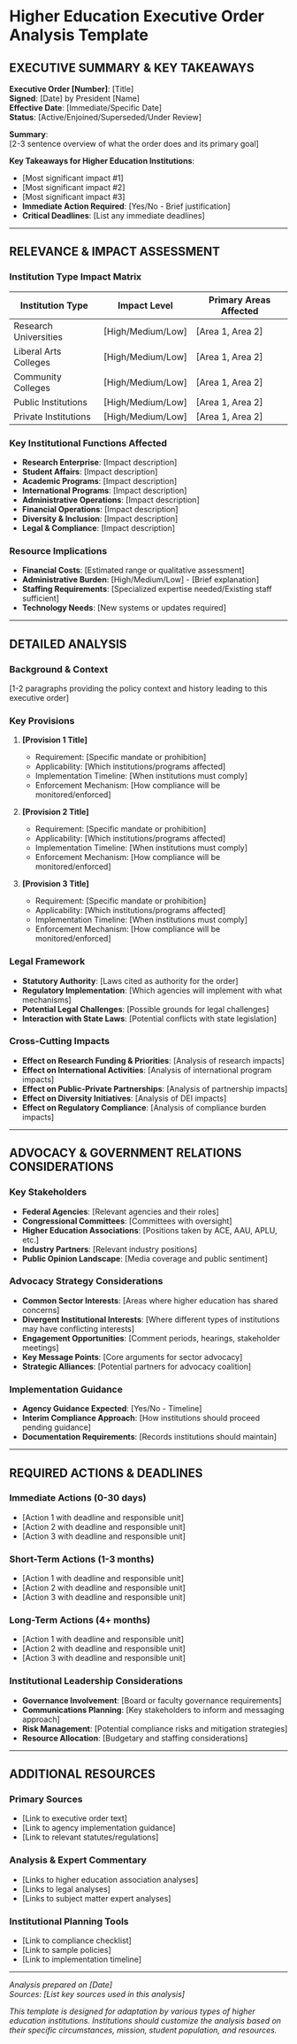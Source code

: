 # Higher Education Executive Order Analysis Template

## EXECUTIVE SUMMARY & KEY TAKEAWAYS

**Executive Order [Number]**: [Title]  
**Signed**: [Date] by President [Name]  
**Effective Date**: [Immediate/Specific Date]  
**Status**: [Active/Enjoined/Superseded/Under Review]

**Summary**:  
[2-3 sentence overview of what the order does and its primary goal]

**Key Takeaways for Higher Education Institutions**:
* [Most significant impact #1]
* [Most significant impact #2]
* [Most significant impact #3]
* **Immediate Action Required**: [Yes/No - Brief justification]
* **Critical Deadlines**: [List any immediate deadlines]

---

## RELEVANCE & IMPACT ASSESSMENT

### Institution Type Impact Matrix
| Institution Type | Impact Level | Primary Areas Affected |
|-----------------|-------------|------------------------|
| Research Universities | [High/Medium/Low] | [Area 1, Area 2] |
| Liberal Arts Colleges | [High/Medium/Low] | [Area 1, Area 2] |
| Community Colleges | [High/Medium/Low] | [Area 1, Area 2] |
| Public Institutions | [High/Medium/Low] | [Area 1, Area 2] |
| Private Institutions | [High/Medium/Low] | [Area 1, Area 2] |

### Key Institutional Functions Affected
* **Research Enterprise**: [Impact description]
* **Student Affairs**: [Impact description]
* **Academic Programs**: [Impact description]
* **International Programs**: [Impact description]
* **Administrative Operations**: [Impact description]
* **Financial Operations**: [Impact description]
* **Diversity & Inclusion**: [Impact description]
* **Legal & Compliance**: [Impact description]

### Resource Implications
* **Financial Costs**: [Estimated range or qualitative assessment]
* **Administrative Burden**: [High/Medium/Low] - [Brief explanation]
* **Staffing Requirements**: [Specialized expertise needed/Existing staff sufficient]
* **Technology Needs**: [New systems or updates required]

---

## DETAILED ANALYSIS

### Background & Context
[1-2 paragraphs providing the policy context and history leading to this executive order]

### Key Provisions
1. **[Provision 1 Title]**
   * Requirement: [Specific mandate or prohibition]
   * Applicability: [Which institutions/programs affected]
   * Implementation Timeline: [When institutions must comply]
   * Enforcement Mechanism: [How compliance will be monitored/enforced]

2. **[Provision 2 Title]**
   * Requirement: [Specific mandate or prohibition]
   * Applicability: [Which institutions/programs affected]
   * Implementation Timeline: [When institutions must comply]
   * Enforcement Mechanism: [How compliance will be monitored/enforced]

3. **[Provision 3 Title]**
   * Requirement: [Specific mandate or prohibition]
   * Applicability: [Which institutions/programs affected]
   * Implementation Timeline: [When institutions must comply]
   * Enforcement Mechanism: [How compliance will be monitored/enforced]

### Legal Framework
* **Statutory Authority**: [Laws cited as authority for the order]
* **Regulatory Implementation**: [Which agencies will implement with what mechanisms]
* **Potential Legal Challenges**: [Possible grounds for legal challenges]
* **Interaction with State Laws**: [Potential conflicts with state legislation]

### Cross-Cutting Impacts
* **Effect on Research Funding & Priorities**: [Analysis of research impacts]
* **Effect on International Activities**: [Analysis of international program impacts]
* **Effect on Public-Private Partnerships**: [Analysis of partnership impacts]
* **Effect on Diversity Initiatives**: [Analysis of DEI impacts]
* **Effect on Regulatory Compliance**: [Analysis of compliance burden impacts]

---

## ADVOCACY & GOVERNMENT RELATIONS CONSIDERATIONS

### Key Stakeholders
* **Federal Agencies**: [Relevant agencies and their roles]
* **Congressional Committees**: [Committees with oversight]
* **Higher Education Associations**: [Positions taken by ACE, AAU, APLU, etc.]
* **Industry Partners**: [Relevant industry positions]
* **Public Opinion Landscape**: [Media coverage and public sentiment]

### Advocacy Strategy Considerations
* **Common Sector Interests**: [Areas where higher education has shared concerns]
* **Divergent Institutional Interests**: [Where different types of institutions may have conflicting interests]
* **Engagement Opportunities**: [Comment periods, hearings, stakeholder meetings]
* **Key Message Points**: [Core arguments for sector advocacy]
* **Strategic Alliances**: [Potential partners for advocacy coalition]

### Implementation Guidance
* **Agency Guidance Expected**: [Yes/No - Timeline]
* **Interim Compliance Approach**: [How institutions should proceed pending guidance]
* **Documentation Requirements**: [Records institutions should maintain]

---

## REQUIRED ACTIONS & DEADLINES

### Immediate Actions (0-30 days)
* [Action 1 with deadline and responsible unit]
* [Action 2 with deadline and responsible unit]
* [Action 3 with deadline and responsible unit]

### Short-Term Actions (1-3 months)
* [Action 1 with deadline and responsible unit]
* [Action 2 with deadline and responsible unit]
* [Action 3 with deadline and responsible unit]

### Long-Term Actions (4+ months)
* [Action 1 with deadline and responsible unit]
* [Action 2 with deadline and responsible unit]
* [Action 3 with deadline and responsible unit]

### Institutional Leadership Considerations
* **Governance Involvement**: [Board or faculty governance requirements]
* **Communications Planning**: [Key stakeholders to inform and messaging approach]
* **Risk Management**: [Potential compliance risks and mitigation strategies]
* **Resource Allocation**: [Budgetary and staffing considerations]

---

## ADDITIONAL RESOURCES

### Primary Sources
* [Link to executive order text]
* [Link to agency implementation guidance]
* [Link to relevant statutes/regulations]

### Analysis & Expert Commentary
* [Links to higher education association analyses]
* [Links to legal analyses]
* [Links to subject matter expert analyses]

### Institutional Planning Tools
* [Link to compliance checklist]
* [Link to sample policies]
* [Link to implementation timeline]

---

*Analysis prepared on [Date]*  
*Sources: [List key sources used in this analysis]*

*This template is designed for adaptation by various types of higher education institutions. Institutions should customize the analysis based on their specific circumstances, mission, student population, and resources.*